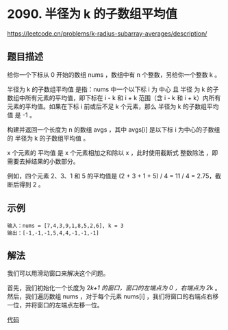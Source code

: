 # 2090. 半径为 k 的子数组平均值
https://leetcode.cn/problems/k-radius-subarray-averages/description/
## 题目描述
给你一个下标从 0 开始的数组 nums ，数组中有 n 个整数，另给你一个整数 k 。

半径为 k 的子数组平均值 是指：nums 中一个以下标 i 为 中心 且 半径 为 k 的子数组中所有元素的平均值，即下标在 i - k 和 i + k 范围（含 i - k 和 i + k）内所有元素的平均值。如果在下标 i 前或后不足 k 个元素，那么 半径为 k 的子数组平均值 是 -1 。

构建并返回一个长度为 n 的数组 avgs ，其中 avgs[i] 是以下标 i 为中心的子数组的 半径为 k 的子数组平均值 。

x 个元素的 平均值 是 x 个元素相加之和除以 x ，此时使用截断式 整数除法 ，即需要去掉结果的小数部分。

例如，四个元素 2、3、1 和 5 的平均值是 (2 + 3 + 1 + 5) / 4 = 11 / 4 = 2.75，截断后得到 2 。

## 示例

``` 
输入：nums = [7,4,3,9,1,8,5,2,6], k = 3
输出：[-1,-1,-1,5,4,4,-1,-1,-1]
```
## 解法

我们可以用滑动窗口来解决这个问题。

首先，我们初始化一个长度为 2*k+1 的窗口，窗口的左端点为 0 ，右端点为 2*k 。
然后，我们遍历数组 nums ，对于每个元素 nums[i] ，我们将窗口的右端点右移一位，并将窗口的左端点左移一位。

[代码](./run.js)